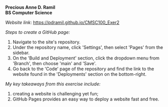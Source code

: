 __Precious Anne D. Ramil__ <br>
__BS Computer Science__

_Website link_: https://pdramil.github.io/CMSC100_Exer2

_Steps to create a GitHub page:_
1. Navigate to the site's repository.
2. Under the repository name, click 'Settings', then select 'Pages' from the sidebar.
3. On the 'Build and Deployment' section, click the dropdown menu from 'Branch', then choose 'main' and 'Save'.
4. Go back to the 'Code' page of the repository and find the link to the website found in the 'Deployments' section on the bottom-right.

_My key takeaways from this exercise include:_
1. creating a website is challenging yet fun;
2. GitHub Pages provides an easy way to deploy a website fast and free.
